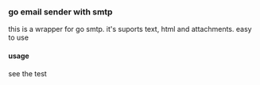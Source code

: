 ### go email sender with smtp
this is a wrapper for go smtp. it's suports text, html and attachments.
easy to use
#### usage
see the test
